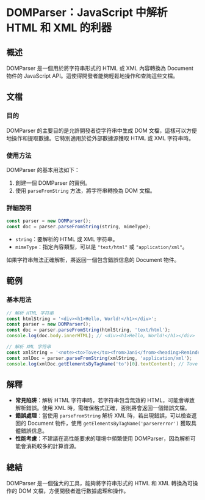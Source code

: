 <!--
Meta Description: # DOMParser：JavaScript 中解析 HTML 和 XML 的利器 ## 概述 DOMParser 是一個用於將字符串形式的 HTML 或 XML 內容轉換為 Document 物件的 JavaScript API。這使得開發者能夠輕鬆地操作和查詢這些文檔。 ## 文檔 ### 目的...
Meta Keywords: html, xml, domparser, const, parsefromstring
-->

# DOMParser：JavaScript 中解析 HTML 和 XML 的利器

## 概述
DOMParser 是一個用於將字符串形式的 HTML 或 XML 內容轉換為 Document 物件的 JavaScript API。這使得開發者能夠輕鬆地操作和查詢這些文檔。

## 文檔
### 目的
DOMParser 的主要目的是允許開發者從字符串中生成 DOM 文檔，這樣可以方便地操作和提取數據。它特別適用於從外部數據源獲取 HTML 或 XML 字符串時。

### 使用方法
DOMParser 的基本用法如下：

1. 創建一個 DOMParser 的實例。
2. 使用 `parseFromString` 方法，將字符串轉換為 DOM 文檔。

### 詳細說明
```javascript
const parser = new DOMParser();
const doc = parser.parseFromString(string, mimeType);
```
- `string`：要解析的 HTML 或 XML 字符串。
- `mimeType`：指定內容類型，可以是 `"text/html"` 或 `"application/xml"`。

如果字符串無法正確解析，將返回一個包含錯誤信息的 Document 物件。

## 範例
### 基本用法
```javascript
// 解析 HTML 字符串
const htmlString = '<div><h1>Hello, World!</h1></div>';
const parser = new DOMParser();
const doc = parser.parseFromString(htmlString, 'text/html');
console.log(doc.body.innerHTML); // <div><h1>Hello, World!</h1></div>

// 解析 XML 字符串
const xmlString = '<note><to>Tove</to><from>Jani</from><heading>Reminder</heading><body>Don\'t forget me this weekend!</body></note>';
const xmlDoc = parser.parseFromString(xmlString, 'application/xml');
console.log(xmlDoc.getElementsByTagName('to')[0].textContent); // Tove
```

## 解釋
- **常見陷阱**：解析 HTML 字符串時，若字符串包含無效的 HTML，可能會導致解析錯誤。使用 XML 時，需確保格式正確，否則將會返回一個錯誤文檔。
- **錯誤處理**：當使用 `parseFromString` 解析 XML 時，若出現錯誤，可以檢查返回的 Document 物件，使用 `getElementsByTagName('parsererror')` 獲取具體錯誤信息。
- **性能考慮**：不建議在高性能要求的環境中頻繁使用 DOMParser，因為解析可能會消耗較多的計算資源。

## 總結
DOMParser 是一個強大的工具，能夠將字符串形式的 HTML 和 XML 轉換為可操作的 DOM 文檔，方便開發者進行數據處理和操作。